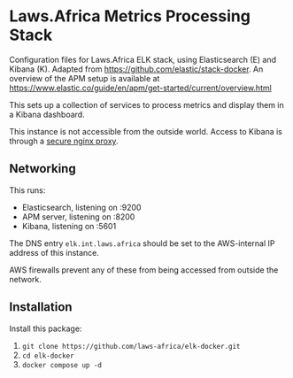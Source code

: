 # Laws.Africa Metrics Processing Stack

Configuration files for Laws.Africa ELK stack, using Elasticsearch (E) and Kibana (K). Adapted from https://github.com/elastic/stack-docker. An overview of the APM setup is available at https://www.elastic.co/guide/en/apm/get-started/current/overview.html

This sets up a collection of services to process metrics and display them in a Kibana dashboard.

This instance is not accessible from the outside world. Access to Kibana is through a [secure nginx proxy](https://github.com/laws-africa/kibana-proxy).

## Networking

This runs:

* Elasticsearch, listening on :9200
* APM server, listening on :8200
* Kibana, listening on :5601

The DNS entry `elk.int.laws.africa` should be set to the AWS-internal IP address of this instance.

AWS firewalls prevent any of these from being accessed from outside the network.

## Installation

Install this package:

1. `git clone https://github.com/laws-africa/elk-docker.git`
2. `cd elk-docker`
5. `docker compose up -d`
